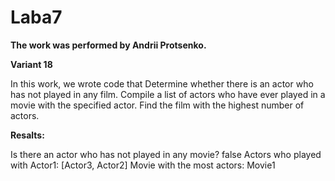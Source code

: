# Laba7
**The work was performed by Andrii Protsenko.**

 **Variant 18**

In this work, we wrote code that Determine whether there is an actor who has not played in any film.
Compile a list of actors who have ever played in a movie with the specified actor.
Find the film with the highest number of actors.

**Resalts:**

Is there an actor who has not played in any movie? false
Actors who played with Actor1: [Actor3, Actor2]
Movie with the most actors: Movie1